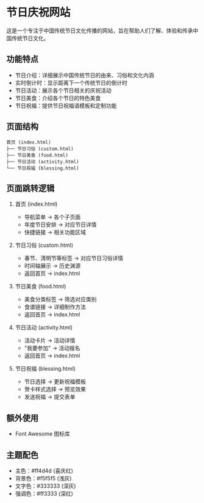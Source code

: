 # 节日庆祝网站

这是一个专注于中国传统节日文化传播的网站，旨在帮助人们了解、体验和传承中国传统节日文化。

## 功能特点

- 节日介绍：详细展示中国传统节日的由来、习俗和文化内涵
- 实时倒计时：显示距离下一个传统节日的倒计时
- 节日活动：展示各个节日相关的庆祝活动
- 节日美食：介绍各个节日的特色美食
- 节日祝福：提供节日祝福语模板和定制功能

## 页面结构

```
首页 (index.html)
├── 节日习俗 (custom.html)
├── 节日美食 (food.html)
├── 节日活动 (activity.html)
└── 节日祝福 (blessing.html)
```

## 页面跳转逻辑

1. 首页 (index.html)
   - 导航菜单 -> 各个子页面
   - 年度节日安排 -> 对应节日详情
   - 快捷链接 -> 相关功能区域

2. 节日习俗 (custom.html)
   - 春节、清明节等标签 -> 对应节日习俗详情
   - 时间轴展示 -> 历史渊源
   - 返回首页 -> index.html

3. 节日美食 (food.html)
   - 美食分类标签 -> 筛选对应类别
   - 食谱链接 -> 详细制作方法
   - 返回首页 -> index.html

4. 节日活动 (activity.html)
   - 活动卡片 -> 活动详情
   - "我要参加" -> 活动报名
   - 返回首页 -> index.html

5. 节日祝福 (blessing.html)
   - 节日选择 -> 更新祝福模板
   - 贺卡样式选择 -> 预览效果
   - 发送祝福 -> 提交表单

## 额外使用

- Font Awesome 图标库

## 主题配色

- 主色：#ff4d4d (喜庆红)
- 背景色：#f5f5f5 (浅灰)
- 文字色：#333333 (深灰)
- 强调色：#ff3333 (深红) 